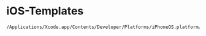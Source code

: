 # iOS-Templates
```
/Applications/Xcode.app/Contents/Developer/Platforms/iPhoneOS.platform/Developer/Library/Xcode/Templates
```





